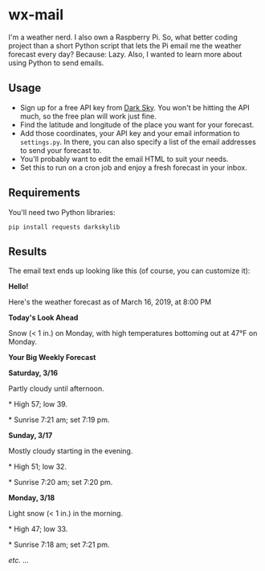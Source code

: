 # wx-mail

I'm a weather nerd. I also own a Raspberry Pi. So, what better coding project than a short Python script that lets the Pi email me the weather forecast every day? Because: Lazy. Also, I wanted to learn more about using Python to send emails.

## Usage

* Sign up for a free API key from [Dark Sky](https://darksky.net/dev). You won't be hitting the API much, so the free plan will work just fine.
* Find the latitude and longitude of the place you want for your forecast.
* Add those coordinates, your API key and your email information to `settings.py`. In there, you can also specify a list of the email addresses to send your forecast to.
* You'll probably want to edit the email HTML to suit your needs.
* Set this to run on a cron job and enjoy a fresh forecast in your inbox.

## Requirements

You'll need two Python libraries:

```
pip install requests darkskylib
```

## Results

The email text ends up looking like this (of course, you can customize it):



**Hello!**

Here's the weather forecast as of March 16, 2019, at 8:00 PM

**Today's Look Ahead**

Snow (< 1 in.) on Monday, with high temperatures bottoming out at 47°F on Monday.

**Your Big Weekly Forecast**

**Saturday, 3/16**

Partly cloudy until afternoon.

\* High 57; low 39. 

\* Sunrise 7:21 am; set 7:19 pm.

**Sunday, 3/17**

Mostly cloudy starting in the evening.

\* High 51; low 32. 

\* Sunrise 7:20 am; set 7:20 pm.

**Monday, 3/18**

Light snow (< 1 in.) in the morning.

\* High 47; low 33. 

\* Sunrise 7:18 am; set 7:21 pm.


*etc. ...*